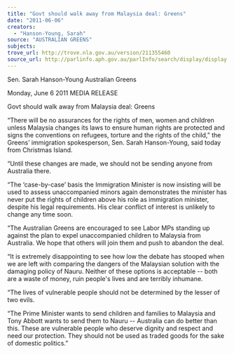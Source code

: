 ```yaml
---
title: "Govt should walk away from Malaysia deal: Greens"
date: "2011-06-06"
creators:
  - "Hanson-Young, Sarah"
source: "AUSTRALIAN GREENS"
subjects:
trove_url: http://trove.nla.gov.au/version/211355460
source_url: http://parlinfo.aph.gov.au/parlInfo/search/display/display.w3p;query=Id%3A%22media/pressrel/824306%22
---
```


 Sen. Sarah Hanson-Young  Australian Greens   

 

 

 Monday, June 6 2011  MEDIA RELEASE 

 

 Govt should walk away from Malaysia deal: Greens   

 “There will be no assurances for the rights of men, women and children unless Malaysia changes its  laws to ensure human rights are protected and signs the conventions on refugees, torture and the rights  of the child,” the Greens’ immigration spokesperson, Sen. Sarah Hanson-Young, said today from  Christmas Island.   

 “Until these changes are made, we should not be sending anyone from Australia there.    

 “The ‘case-by-case’ basis the Immigration Minister is now insisting will be used to assess  unaccompanied minors again demonstrates the minister has never put the rights of children above his  role as immigration minister, despite his legal requirements. His clear conflict of interest is unlikely to  change any time soon.    

 “The Australian Greens are encouraged to see Labor MPs standing up against the plan to expel  unaccompanied children to Malaysia from Australia. We hope that others will join them and push to  abandon the deal.   

 “It is extremely disappointing to see how low the debate has stooped when we are left with comparing  the dangers of the Malaysian solution with the damaging policy of Nauru. Neither of these options is  acceptable -- both are a waste of money, ruin people's lives and are terribly inhumane.    

 “The lives of vulnerable people should not be determined by the lesser of two evils.    

 “The Prime Minister wants to send children and families to Malaysia and Tony Abbott wants to send  them to Nauru -- Australia can do better than this.  These are vulnerable people who deserve dignity  and respect and need our protection. They should not be used as traded goods for the sake of domestic  politics.”   

  

